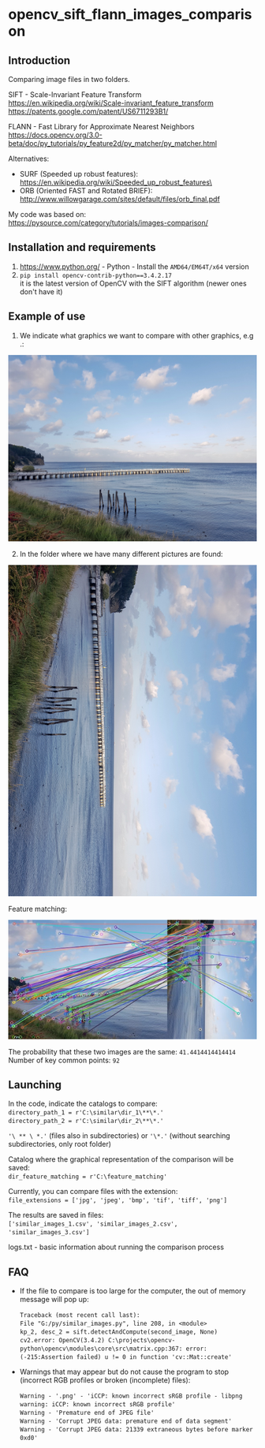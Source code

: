 # opencv_sift_flann_images_comparison

Introduction
--------------------------
Comparing image files in two folders.

SIFT - Scale-Invariant Feature Transform\
https://en.wikipedia.org/wiki/Scale-invariant_feature_transform \
https://patents.google.com/patent/US6711293B1/

FLANN - Fast Library for Approximate Nearest Neighbors\
https://docs.opencv.org/3.0-beta/doc/py_tutorials/py_feature2d/py_matcher/py_matcher.html

Alternatives:
- SURF (Speeded up robust features): \
https://en.wikipedia.org/wiki/Speeded_up_robust_features\
- ORB (Oriented FAST and Rotated BRIEF): \
http://www.willowgarage.com/sites/default/files/orb_final.pdf

My code was based on: \
https://pysource.com/category/tutorials/images-comparison/

Installation and requirements
--------------------------
1. https://www.python.org/ - Python - Install the `AMD64/EM64T/x64` version
2. `pip install opencv-contrib-python==3.4.2.17` \
it is the latest version of OpenCV with the SIFT algorithm (newer ones don't have it)

Example of use
--------------------------
1. We indicate what graphics we want to compare with other graphics, e.g .:

![Comparison - example 1](https://github.com/sylwester-prymula/opencv_sift_flann_images_comparison/blob/master/example/1.jpg)

2. In the folder where we have many different pictures are found:

![Comparison - example 2](https://github.com/sylwester-prymula/opencv_sift_flann_images_comparison/blob/master/example/2.jpg)

Feature matching:

![Feature matching](https://github.com/sylwester-prymula/opencv_sift_flann_images_comparison/blob/master/example/41.44144144144144_gp_92_t1_1.jpg_t2_2.jpg_uuid_b017597a-454e-43f8-9161-160ff48bda76.jpg)

The probability that these two images are the same: `41.4414414414414` \
Number of key common points: `92`

Launching
--------------------------
In the code, indicate the catalogs to compare: \
`directory_path_1 = r'C:\similar\dir_1\**\*.'` \
`directory_path_2 = r'C:\similar\dir_2\**\*.'`

`'\ ** \ *.'` (files also in subdirectories)
or `'\*.'` (without searching subdirectories, only root folder)

Catalog where the graphical representation of the comparison will be saved: \
`dir_feature_matching = r'C:\feature_matching'`

Currently, you can compare files with the extension: \
`file_extensions = ['jpg', 'jpeg', 'bmp', 'tif', 'tiff', 'png']`

The results are saved in files: \
`['similar_images_1.csv', 'similar_images_2.csv', 'similar_images_3.csv']`

logs.txt - basic information about running the comparison process

FAQ
--------------------------
- If the file to compare is too large for the computer, the out of memory message will pop up: 

    `Traceback (most recent call last):` \
    `File "G:/py/similar_images.py", line 208, in <module>` \
    `kp_2, desc_2 = sift.detectAndCompute(second_image, None)` \
    `cv2.error: OpenCV(3.4.2) C:\projects\opencv-python\opencv\modules\core\src\matrix.cpp:367: error: (-215:Assertion failed) u != 0 in function 'cv::Mat::create'`

- Warnings that may appear but do not cause the program to stop (incorrect RGB profiles or broken (incomplete) files): 

    `Warning - '.png' - 'iCCP: known incorrect sRGB profile - libpng warning: iCCP: known incorrect sRGB profile'` \
    `Warning - 'Premature end of JPEG file'` \
    `Warning - 'Corrupt JPEG data: premature end of data segment'` \
    `Warning - 'Corrupt JPEG data: 21339 extraneous bytes before marker 0xd0'` 


